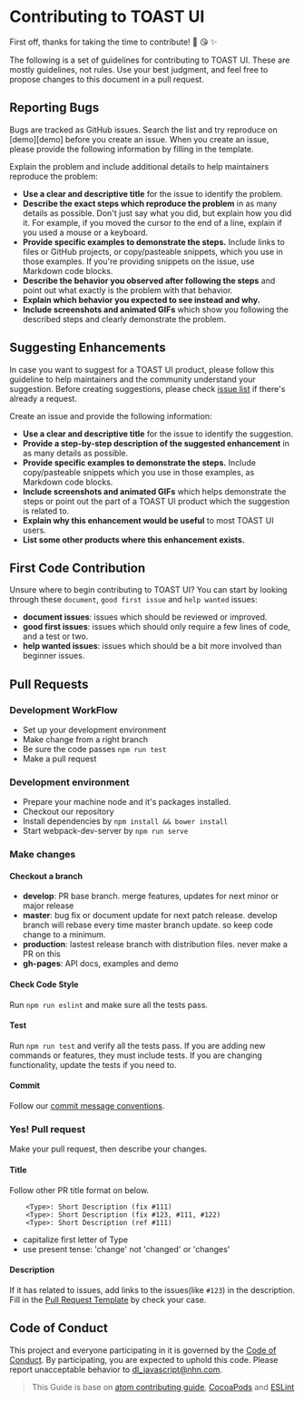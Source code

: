 # Contributing to TOAST UI

First off, thanks for taking the time to contribute! 🎉 😘 ✨

The following is a set of guidelines for contributing to TOAST UI. These are mostly guidelines, not rules. Use your best judgment, and feel free to propose changes to this document in a pull request.

## Reporting Bugs
Bugs are tracked as GitHub issues. Search the list and try reproduce on [demo][demo] before you create an issue. When you create an issue, please provide the following information by filling in the template.

Explain the problem and include additional details to help maintainers reproduce the problem:

* **Use a clear and descriptive title** for the issue to identify the problem.
* **Describe the exact steps which reproduce the problem** in as many details as possible. Don't just say what you did, but explain how you did it. For example, if you moved the cursor to the end of a line, explain if you used a mouse or a keyboard.
* **Provide specific examples to demonstrate the steps.** Include links to files or GitHub projects, or copy/pasteable snippets, which you use in those examples. If you're providing snippets on the issue, use Markdown code blocks.
* **Describe the behavior you observed after following the steps** and point out what exactly is the problem with that behavior.
* **Explain which behavior you expected to see instead and why.**
* **Include screenshots and animated GIFs** which show you following the described steps and clearly demonstrate the problem.

## Suggesting Enhancements
In case you want to suggest for a TOAST UI product, please follow this guideline to help maintainers and the community understand your suggestion.
Before creating suggestions, please check [issue list](../../../labels/feature%20request) if there's already a request.

Create an issue and provide the following information:

* **Use a clear and descriptive title** for the issue to identify the suggestion.
* **Provide a step-by-step description of the suggested enhancement** in as many details as possible.
* **Provide specific examples to demonstrate the steps.** Include copy/pasteable snippets which you use in those examples, as Markdown code blocks.
* **Include screenshots and animated GIFs** which helps demonstrate the steps or point out the part of a TOAST UI product which the suggestion is related to.
* **Explain why this enhancement would be useful** to most TOAST UI users.
* **List some other products where this enhancement exists.**

## First Code Contribution

Unsure where to begin contributing to TOAST UI? You can start by looking through these `document`, `good first issue` and `help wanted` issues:

* **document issues**: issues which should be reviewed or improved.
* **good first issues**: issues which should only require a few lines of code, and a test or two.
* **help wanted issues**: issues which should be a bit more involved than beginner issues.

## Pull Requests

### Development WorkFlow
- Set up your development environment
- Make change from a right branch
- Be sure the code passes `npm run test`
- Make a pull request

### Development environment
- Prepare your machine node and it's packages installed.
- Checkout our repository
- Install dependencies by `npm install && bower install`
- Start webpack-dev-server by `npm run serve`

### Make changes
#### Checkout a branch
- **develop**: PR base branch. merge features, updates for next minor or major release
- **master**: bug fix or document update for next patch release. develop branch will rebase every time master branch update. so keep code change to a minimum.
- **production**: lastest release branch with distribution files. never make a PR on this
- **gh-pages**: API docs, examples and demo

#### Check Code Style
Run `npm run eslint` and make sure all the tests pass.

#### Test
Run `npm run test` and verify all the tests pass.
If you are adding new commands or features, they must include tests.
If you are changing functionality, update the tests if you need to.

#### Commit
Follow our [commit message conventions](./docs/COMMIT_MESSAGE_CONVENTION.md).

### Yes! Pull request
Make your pull request, then describe your changes.
#### Title
Follow other PR title format on below.
```
    <Type>: Short Description (fix #111)
    <Type>: Short Description (fix #123, #111, #122)
    <Type>: Short Description (ref #111)
```
* capitalize first letter of Type
* use present tense: 'change' not 'changed' or 'changes'

#### Description
If it has related to issues, add links to the issues(like `#123`) in the description.
Fill in the [Pull Request Template](./docs/PULL_REQUEST_TEMPLATE.md) by check your case.

## Code of Conduct
This project and everyone participating in it is governed by the [Code of Conduct](CODE_OF_CONDUCT.md). By participating, you are expected to uphold this code. Please report unacceptable behavior to dl_javascript@nhn.com.

> This Guide is base on [atom contributing guide](https://github.com/atom/atom/blob/master/CONTRIBUTING.md), [CocoaPods](http://guides.cocoapods.org/contributing/contribute-to-cocoapods.html) and [ESLint](http://eslint.org/docs/developer-guide/contributing/pull-requests)
